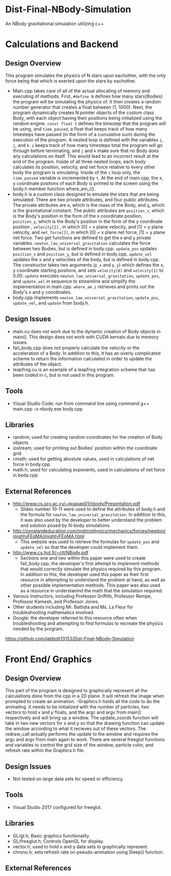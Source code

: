 # Dist-Final-NBody-Simulation
An NBody gravitational simulation utilizing c++

# Calculations and Backend
## Design Overview
This program simulates the physics of N stars upon eachother, with the only force being that which is exerted upon the stars by eachother.  
  - Main.cpp takes care of all of the actual allocating of memory and executing of methods. First, `#define N` defines how many stars(Bodies) the program will be simulating the physics of. It then creates a random number generator that creates a float between (1, 1000). Next, the program dynamically creates N pointer objects of the custom class Body, with each object having their positions being initialized using the random engine. `const float t` defines the timestep that the program will be using, and `time_passed`, a float that keeps track of how many timesteps have passed (in the form of a cumulative sum) during the execution of the program. A nested loop is defined with the variables `i`, `j`, and `k`. `i` keeps track of how many timesteps total the program will go through before terminating, and `j` and `k` make sure that no Body does any calculations on itself. This would lead to an incorrect result at the end of the program. Inside of all three nested loops, each body calculates its position, velocity, and net force relative to every other body the program is simulating. Inside of the `i` loop only, the `time_passed` variable is incremented by `t`. At the end of main.cpp, the x, y coordinate positons of each Body is printed to the screen using the body.h member function where_am_i().
  - body.h is a custom class designed to emulate the stars that are being simulated. There are two private attributes, and four public attributes. The private attributes are `m`, which is the mass of the Body, and `g`, which is the gravitational constant. The public attributes are `position_x`, which is the Body's position in the form of the x coordinate position, `position_y`, which is the Body's position in the form of the y coordinate position , `velocity[2]` , in which [0] = x plane velocity, and [1] = y plane velocity, and `net_force[2]`, in which [0] = x plane net force, [1] = y plane net force. Two get functions are defined to get the `m` and `g` private variables. `newton_law_universal_gravitation` calculates the force between two Bodies, but is defined in body.cpp. `update_pos` updates `position_x` and `position_y`, but is defined in body.cpp. `update_vel` updates the x and y velocities of the body, but is defined in body.cpp. The constructor takes two arguments (`p_x` and `p_y`) which defines the x, y coordinate starting positons, and sets `velocity[0]` and `velocity[1]` to 0.00. `update` executes `newton_law_universal_gravitation`, `update_pos`, and `update_vel` in sequence to streamline and simplify the implementation in main.cpp. `where_am_i` retrieves and prints out the Body's x and y coordinates.
  - body.cpp implements `newton_law_universal_gravitation`, `update_pos`,  `update_vel`, and `update` from body.h.
 
## Design Issues
  - main.cu does not work due to the dynamic creation of Body objects in main(). This design does not work with CUDA kernals due to memory issues. 
  - fail_body.cpp does not properly calculate the velocity or the acceleration of a Body. In addition to this, it has an overly complicated scheme to return the information calculated in order to update the attributes of the object.
  - leapfrog.cu is an example of a leapfrog integration scheme that has been coded in c, but is not used in this program.
  
## Tools
  - Visual Studio Code: run from command line using command g++ main.cpp -o nbody.exe body.cpp

## Libraries
  - random; used for creating random coordinates for the creation of Body objects
  - iostream; used for printing out Bodies' position within the coordinate grid
  - cmath; used for getting aboslute values, used in calculations of net force in body.cpp
  - math.h; used for calculating exponents, used in calculations of net force in body.cpp


## External References

  - http://www.cs.ucy.ac.cy/~ppapap01/nbody/Presentation.pdf
    - Slides number 10-11 were used to define the attributes of body.h and the formula for `newton_law_universal_gravitation`. In addition to this, it was also used by the developer to better understand the problem and solution posed by N-body simulations.
  - http://zonalandeducation.com/mstm/physics/mechanics/forces/newton/mightyFEqMA/mightyFEqMA.html
    - This website was used to retrieve the formulas for `update_pos` and `update_vel` so that the developer could implement them.
  - http://www.cs.hut.fi/~ctl/NBody.pdf
    - Sections one and two within this paper were used to create fail_body.cpp, the developer's first attempt to implement methods that would correctly simulate the physics required by this program. In addition to this, the developer used this paper as their first resource in attempting to understand the problem at hand, as well as other possible implementation methods. This paper was also used as a resource in understanind the math that the simulation required.
  - Various Instructors, including Professor Griffith, Professor Rempe, Professor Kamesh, and Professor Jones.
  - Other students including Mr. Battista and Ms. La Fleur for troubleshooting mathematics involved.
  - Google: the developer referred to this resource often when troubleshooting and attempting to find formulas to recreate the physics needed by the program.

https://github.com/jabbott13153/Dist-Final-NBody-Simulation

# Front End/ Graphics
## Design Overview
This part of the program is designed to graphically represent all the calculations done from the cpp in a 2D plane. It will refresh the image when prompted to create an animation.
  -Graphics.h holds all the code to do the animating. It needs to be initialized with the number of particles, two vectors to hold x and y floats, and the argc and argv from main() respectively and will bring up a window. The update_coords function will take in two new vectors for x and y so that the drawing function can update the window according to what it recieves out of these vectors. The redraw_call actually performs the update to the window and requires the argc and argv from main again to work. There are several freeglut functions and variables to control the grid size of the window, particle color, and refresh rate within the Graphics.h file.

## Design Issues
  - Not tested on large data sets for speed or efficiency.

## Tools
  - Visual Studio 2017 configured for freeglut. 

## Libraries
  - GL/gl.h; Basic graphics functionality.
  - GL/freeglut.h; Controls OpenGL for display.
  - vector.h; used to hold x and y data sets to graphically represent.
  - chrono.h; sets refresh rate on pseudo-animation using Sleep() function.
## External References
